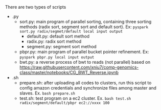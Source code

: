 There are two types of scripts
 * .py
   * sort.py: main program of parallel sorting, containing three sorting methods (radix sort, segment sort and default sort). Ex: `pyspark sort.py radix/segmet/default local input output`
     * default.py: default sort method
     * radix.py: radix sort method
     * segment.py: segment sort method
   * pbpr.py: main program of parallel bucket pointer refinement. Ex: `pyspark pbpr.py local input output`
   * bwt.py: a reverse process of bwt to reads (not parallel) based on https://raw.githubusercontent.com/xniu7/comp-genomics-class/master/notebooks/CG_BWT_Reverse.ipynb
 * .sh
   * prepare.sh: after uploading all codes to clusters, run this script to config amazon credentials and synchronize files among master and slaves. Ex. `bash prepare.sh`
   * test.sh: test program on a ec2 cluster. Ex. `bash test.sh radix/segment/default/pbpr ec2://xxxx 100`
